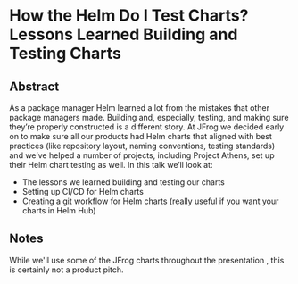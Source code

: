 # How the Helm Do I Test Charts? Lessons Learned Building and Testing Charts

## Abstract

As a package manager Helm learned a lot from the mistakes that other package managers made. Building and, especially, testing, and making sure they’re properly constructed is a different story. At JFrog we decided early on to make sure all our products had Helm charts that aligned with best practices (like repository layout, naming conventions, testing standards) and we’ve helped a number of projects, including Project Athens, set up their Helm chart testing as well. In this talk we’ll look at:

* The lessons we learned building and testing our charts
* Setting up CI/CD for Helm charts
* Creating a git workflow for Helm charts (really useful if you want your charts in Helm Hub)

## Notes

While we'll use some of the JFrog charts throughout the presentation , this is certainly not a product pitch.
